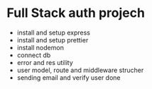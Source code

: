 # Full Stack auth projech

-   install and setup express
-   install and setup prettier
-   install nodemon
-   connect db
-   error and res utility
-   user model, route and middleware strucher
-   sending email and verify user done